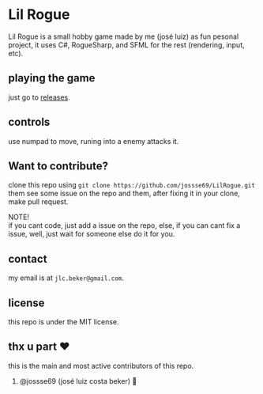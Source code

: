 # Lil Rogue
Lil Rogue is a small hobby game made by me (josé luiz) as fun pesonal project, it uses C#, RogueSharp,  and SFML for the rest (rendering, input, etc).

## playing the game
just go to [releases](https://github.com/jossse69/LilRogue/releases).

## controls
use numpad to move, runing into a enemy attacks it.

## Want to contribute?
clone this repo using `git clone https://github.com/jossse69/LilRogue.git` them see some issue on the repo and them, after fixing it in your clone, make pull request.

NOTE! <br/>
if you cant code, just add a issue on the repo, else, if you can cant fix a issue, well, just wait for someone else do it for you.

## contact
my email is at `jlc.beker@gmail.com`.

## license
this repo is under the MIT license.

## thx u part ❤
this is the main and most active contributors of this repo. <br/>

1. @jossse69 (josé luiz costa beker) 🥇
